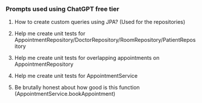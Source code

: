 ### Prompts used using ChatGPT free tier

1. How to create custom queries using JPA? (Used for the repositories)

2. Help me create unit tests for AppointmentRepository/DoctorRepository/RoomRepository/PatientRepository

3. Help me create unit tests for overlapping appointments on AppointmentRepository

4. Help me create unit tests for AppointmentService

5. Be brutally honest about how good is this function (AppointmentService.bookAppointment)
